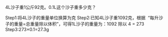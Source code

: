 4L沙子重1公斤92克。0.1L这个沙子重多少克？




Step1:将4L沙子的重量单位换算为克
Step2:已知4L沙子重1092克，根据  “每升沙子的重量=总重量除以体积”，可得1L沙子的重量为：1092 除以 4 = 273
Step3:273×0.1=27.3g
